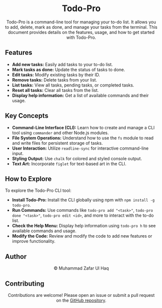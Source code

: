 <h1 style="text-align: center;">Todo-Pro</h1>
<p style="text-align: center;">Todo-Pro is a command-line tool for managing your to-do list. It allows you to add, delete, mark as done, and manage your tasks from the terminal. This document provides details on the features, usage, and how to get started with Todo-Pro.</p>

<h2>Features</h2>
<ul>
    <li><strong>Add new tasks:</strong> Easily add tasks to your to-do list.</li>
    <li><strong>Mark tasks as done:</strong> Update the status of tasks to done.</li>
    <li><strong>Edit tasks:</strong> Modify existing tasks by their ID.</li>
    <li><strong>Remove tasks:</strong> Delete tasks from your list.</li>
    <li><strong>List tasks:</strong> View all tasks, pending tasks, or completed tasks.</li>
    <li><strong>Reset all tasks:</strong> Clear all tasks from the list.</li>
    <li><strong>Display help information:</strong> Get a list of available commands and their usage.</li>
</ul>

<h2>Key Concepts</h2>
<ul>
    <li><strong>Command-Line Interface (CLI):</strong> Learn how to create and manage a CLI tool using <code>commander</code> and other Node.js modules.</li>
    <li><strong>File System Operations:</strong> Understand how to use the <code>fs</code> module to read and write files for persistent storage of tasks.</li>
    <li><strong>User Interaction:</strong> Utilize <code>readline-sync</code> for interactive command-line input.</li>
    <li><strong>Styling Output:</strong> Use <code>chalk</code> for colored and styled console output.</li>
    <li><strong>Text Art:</strong> Incorporate <code>figlet</code> for text-based art in the CLI.</li>
</ul>

<h2>How to Explore</h2>
<p>To explore the Todo-Pro CLI tool:</p>
<ul>
    <li><strong>Install Todo-Pro:</strong> Install the CLI globally using npm with <code>npm install -g todo-pro</code>.</li>
    <li><strong>Run Commands:</strong> Use commands like <code>todo-pro add "&lt;task&gt;"</code>, <code>todo-pro done "&lt;task&gt;"</code>, <code>todo-pro edit &lt;id&gt;</code>, and more to interact with the to-do list.</li>
    <li><strong>Check the Help Menu:</strong> Display help information using <code>todo-pro h</code> to see available commands and usage.</li>
    <li><strong>Modify the Code:</strong> Review and modify the code to add new features or improve functionality.</li>
</ul>

<h2>Author</h2>
<p style="text-align: center;">&copy; Muhammad Zafar Ul Haq</p>

<h2>Contributing</h2>
<p style="text-align: center;">Contributions are welcome! Please open an issue or submit a pull request on the <a href="https://github.com/zafar1162014/todo-pro">GitHub repository</a>.</p>
